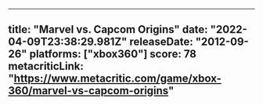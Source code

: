 
---
title: "Marvel vs. Capcom Origins"
date: "2022-04-09T23:38:29.981Z"
releaseDate: "2012-09-26"
platforms: ["xbox360"]
score: 78
metacriticLink: "https://www.metacritic.com/game/xbox-360/marvel-vs-capcom-origins"
---
